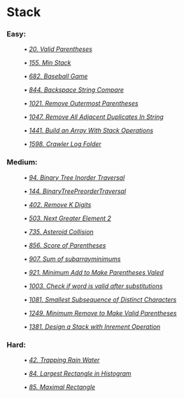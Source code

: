 # Stack

### Easy:

&nbsp; &nbsp; &nbsp; &nbsp; &nbsp; • *[20. Valid Parentheses](ValidParentheses20/)*

&nbsp; &nbsp; &nbsp; &nbsp; &nbsp; • *[155. Min Stack](MinStack155/)*

&nbsp; &nbsp; &nbsp; &nbsp; &nbsp; • *[682. Baseball Game](BaseballGame682/)*

&nbsp; &nbsp; &nbsp; &nbsp; &nbsp; • *[844. Backspace String Compare](BackspaceStringCompare844/)*

&nbsp; &nbsp; &nbsp; &nbsp; &nbsp; • *[1021. Remove Outermost Parentheses](RemoveOutermostParentheses1021/)*

&nbsp; &nbsp; &nbsp; &nbsp; &nbsp; • *[1047. Remove All Adjacent Duplicates In String](RemoveAllAdjacentDuplicatesInString1047/)*

&nbsp; &nbsp; &nbsp; &nbsp; &nbsp; • *[1441. Build an Array With Stack Operations](BuildanArrayWithStackOperations1441/)*

&nbsp; &nbsp; &nbsp; &nbsp; &nbsp; • *[1598. Crawler Log Folder](CrawlerLogFolder1598/)*

### Medium:

&nbsp; &nbsp; &nbsp; &nbsp; &nbsp; • *[94. Binary Tree Inorder Traversal](BinaryTreeInorderTraversal94/)*

&nbsp; &nbsp; &nbsp; &nbsp; &nbsp; • *[144. BinaryTreePreorderTraversal](BinaryTreePreorderTraversal144/)*

&nbsp; &nbsp; &nbsp; &nbsp; &nbsp; • *[402. Remove K Digits](RemoveKDigits402/)*

&nbsp; &nbsp; &nbsp; &nbsp; &nbsp; • *[503. Next Greater Element 2](NextGreaterElement2_503/)*

&nbsp; &nbsp; &nbsp; &nbsp; &nbsp; • *[735. Asteroid Collision](AsteroidCollision735/)*

&nbsp; &nbsp; &nbsp; &nbsp; &nbsp; • *[856. Score of Parentheses](ScoreOfParentheses856/)*

&nbsp; &nbsp; &nbsp; &nbsp; &nbsp; • *[907. Sum of subarrayminimums](SumOfSubarrayMinimums907/)*

&nbsp; &nbsp; &nbsp; &nbsp; &nbsp; • *[921. Minimum Add to Make Parentheses Valed](MinimumAddToMakeParenthesesValid921/)*

&nbsp; &nbsp; &nbsp; &nbsp; &nbsp; • *[1003. Check if word is valid after substitutions](CheckIfWordIsValidAfterSubstitutions1003/)*

&nbsp; &nbsp; &nbsp; &nbsp; &nbsp; • *[1081. Smallest Subsequence of Distinct Characters](SmallestSubsequenceOfDistinctCharacters1081/)*

&nbsp; &nbsp; &nbsp; &nbsp; &nbsp; • *[1249. Minimum Remove to Make Valid Parentheses](MinimumRemoveToMakeValidParentheses1249/)*

&nbsp; &nbsp; &nbsp; &nbsp; &nbsp; • *[1381. Design a Stack with Inrement Operation](DesignAStackWithIncrementOperation1381/)*

### Hard:

&nbsp; &nbsp; &nbsp; &nbsp; &nbsp; • *[42. Trapping Rain Water](TrappingRainWater42/)*

&nbsp; &nbsp; &nbsp; &nbsp; &nbsp; • *[84. Largest Rectangle in Histogram](LargestRectangleInHistogram84/)*

&nbsp; &nbsp; &nbsp; &nbsp; &nbsp; • *[85. Maximal Rectangle](MaximalRectangle85/)*